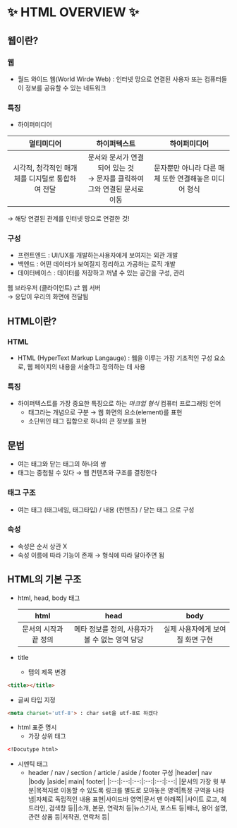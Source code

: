# ✨ HTML OVERVIEW ✨

## **웹이란?**

### **웹**

- 월드 와이드 웹(World Wirde Web) : 인터넷 망으로 연결된 사용자 또는 컴퓨터들이 정보를 공유할 수 있는 네트워크

### **특징**

- 하이퍼미디어

|                    멀티미디어                    |                                   하이퍼텍스트                                    |                     하이퍼미디어                      |
| :----------------------------------------------: | :-------------------------------------------------------------------------------: | :---------------------------------------------------: |
| 시각적, 청각적인 매개체를 디지털로 통합하여 전달 | 문서와 문서가 연결되어 있는 것 <br>&rarr; 문자를 클릭하여 그와 연결된 문서로 이동 | 문자뿐만 아니라 다른 매체 또한 연결해놓은 미디어 형식 |

&rarr; 해당 연결된 관계를 인터넷 망으로 연결한 것!

### **구성**

- 프런트엔드 : UI/UX를 개발하는사용자에게 보여지는 외관 개발
- 백엔드 : 어떤 데이터가 보여질지 정리하고 가공하는 로직 개발
- 데이터베이스 : 데이터를 저장하고 꺼낼 수 있는 공간을 구성, 관리

웹 브라우저 (클라이언트) &rlarr; 웹 서버 <br>
&rarr; 응답이 우리의 화면에 전달됨

## **HTML이란?**

### **HTML**

- HTML (HyperText Markup Langauge) : 웹을 이루는 가장 기초적인 구성 요소로, 웹 페이지의 내용을 서술하고 정의하는 데 사용

### **특징**

- 하이퍼텍스트를 가장 중요한 특징으로 하는 _마크업 형식_ 컴퓨터 프로그래밍 언어
  - 태그라는 개념으로 구분 &rarr; 웹 화면의 요소(element)를 표현
  - 소단위인 태그 집합으로 하나의 큰 정보를 표현

## **문법**

- 여는 태그와 닫는 태그의 하나의 쌍
- 태그는 중첩될 수 있다 &rarr; 웹 컨텐츠와 구조를 결정한다

### **태그 구조**

- 여는 태그 (태그네임, 태그타입) / 내용 (컨텐츠) / 닫는 태그 으로 구성

### **속성**

- 속성은 순서 상관 X
- 속성 이름에 따라 기능이 존재 &rarr; 형식에 따라 달아주면 됨

## **HTML의 기본 구조**

- html, head, body 태그

  |         html          |                      head                       |               body               |
  | :-------------------: | :---------------------------------------------: | :------------------------------: |
  | 문서의 시작과 끝 정의 | 메타 정보를 정의, 사용자가 볼 수 없는 영역 담당 | 실제 사용자에게 보여질 화면 구현 |

- title
  - 탭의 제목 변경

```Html
<title></title>
```

- 글씨 타입 지정

```Html
<meta charset='utf-8'> : char set을 utf-8로 하겠다
```

- html 표준 명시
  - 가장 상위 태그

```html
<!Docutype html>
```

- 시멘틱 태그
  - header / nav / section / article / aside / footer 구성
    |header| nav |body |aside| main| footer|
    |:--:|:--:|:--:|:--:|:--:|:--:|
    |문서의 가장 윗 부분|목적지로 이동할 수 있도록 링크를 별도로 모아놓은 영역|특정 구역을 나타냄|자체로 독립적인 내용 표현|사이드바 영역|문서 맨 아래쪽|
    |사이트 로고, 헤드라인, 검색창 등||소개, 본문, 연락처 등|뉴스기사, 포스트 등|배너, 용어 설명, 관련 상품 등|저작권, 연락처 등|
